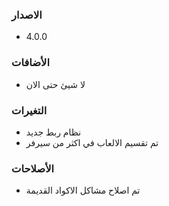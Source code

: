 ### الاصدار
- 4.0.0

### الأضافات
- لا شيئ حتى الان

### التغيرات
- نظام ربط جديد
- تم تقسيم الالعاب في اكثر من سيرفر

### الأصلاحات
- تم اصلاح مشاكل الاكواد القديمة
